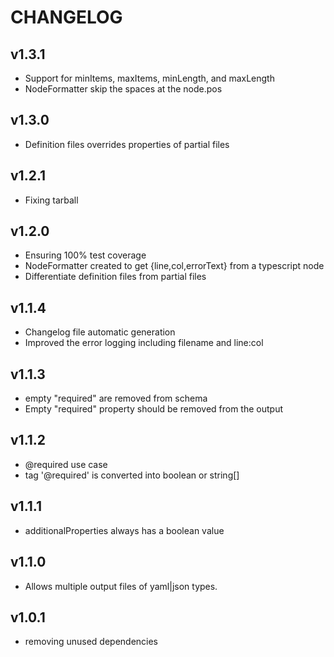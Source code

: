 # CHANGELOG

## v1.3.1

* Support for minItems, maxItems, minLength, and maxLength
* NodeFormatter skip the spaces at the node.pos

## v1.3.0

* Definition files overrides properties of partial files

## v1.2.1

* Fixing tarball

## v1.2.0

* Ensuring 100% test coverage
* NodeFormatter created to get {line,col,errorText} from a typescript node
* Differentiate definition files from partial files

## v1.1.4

* Changelog file automatic generation
* Improved the error logging including filename and line:col

## v1.1.3

* empty "required" are removed from schema
* Empty "required" property should be removed from the output

## v1.1.2

* @required use case
* tag '@required' is converted into boolean or string[]

## v1.1.1

* additionalProperties always has a boolean value

## v1.1.0

* Allows multiple output files of yaml|json types.

## v1.0.1

* removing unused dependencies
